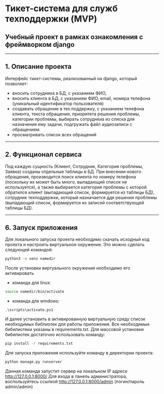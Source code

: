 # Тикет-система для служб техподдержки (MVP)
## Учебный проект в рамках ознакомления с фреймворком django

---

## 1. Описание проекта
Интерфейс тикет-системы, реализованный на django, который позволяет:
- вносить сотрудника в БД, с указанием ФИО, 
- вносить клиента в БД, с указанием ФИО, email, номера телефона (уникальный идентификатор пользователя)
- создавать обращение в тех.поддержку, с указанием телефона клиента, текста обращения, приоритета решения проблемы, категории проблемы, выбирать сотруднкиа из списка для назначения ему задачи, подгружать файл аудиозаписи с обращением
- просматривать список всех обращений

---

## 2. Функционал сервиса
Под каждую сущность (Клиент, Сотрудник, Категория проблемы, Заявка) созданы отдельные таблицы в БД. При внесении нового обращения, производится поиск клиента по номеру телефона (поскольку их может быть много, выпадающий список не используется), а также выбирается категория проблемы с которой обратился клиент (выпадающий список, формируется из таблицы БД), сотрудник техподдержки, который назначается ддя решения проблемы (выпадающий список, формируется из записей соответствующей таблицы БД).

---

## 6. Запуск приложения
Для локального запуска проекта необходимо скачать исходный код проекта и настроить виртуальное окружение. 
Это можно сделать следующей командой:
```bash
python3 -m venv namedir
```
После установки виртуального окружения необходимо его активировать
- команда для linux:
```bash
source namedir/bin/activate
```
- команда для windows:
```
.\scripts\activate.ps1
```
И далее установить в активированную виртуальную среду список необходимых библиотек для работы приложения. 
Все необходимые бибилиотеки указаны в requirements.txt. Для массовой установки бибилиотек достаточно использовать команду:
```bash
pip install -r requirements.txt
```
Для запуска приложения используйте команду в директории проекта:
```bash
python manage.py runserver
```

Данная команда запустит сервер на локальном IP адресе http://127.0.0.1:8000/
Для входа в панель администратора, воспользуйтесь ссылкой http://127.0.0.1:8000/admin (логин/пароль admin/admin)
